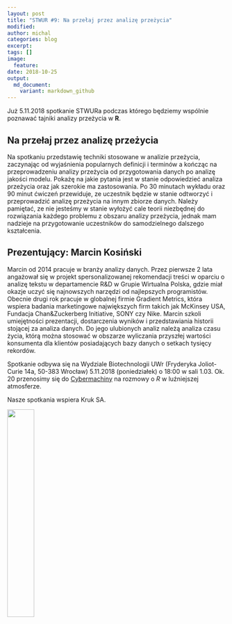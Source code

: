 ```yaml
---
layout: post
title: "STWUR #9: Na przełaj przez analizę przeżycia"
modified:
author: michal
categories: blog
excerpt:
tags: []
image:
  feature:
date: 2018-10-25
output:
  md_document:
    variant: markdown_github
---
```


Już 5.11.2018 spotkanie STWURa podczas którego będziemy wspólnie poznawać tajniki analizy przeżycia w **R**.

## Na przełaj przez analizę przeżycia

Na spotkaniu przedstawię techniki stosowane w analizie przeżycia, zaczynając od wyjaśnienia popularnych definicji i terminów a kończąc na przeprowadzeniu analizy przeżycia od przygotowania danych po analizę jakości modelu. Pokażę na jakie pytania jest w stanie odpowiedzieć analiza przeżycia oraz jak szerokie ma zastosowania. Po 30 minutach wykładu oraz 90 minut ćwiczeń przewiduje, ze uczestnik będzie w stanie odtworzyć i przeprowadzić analizę przeżycia na innym zbiorze danych. Należy pamiętać, ze nie jesteśmy w stanie wyłożyć cale teorii niezbędnej do rozwiązania każdego problemu z obszaru analizy przeżycia, jednak mam nadzieje na przygotowanie uczestników do samodzielnego dalszego kształcenia.

## Prezentujący: Marcin Kosiński

Marcin od 2014 pracuje w branży analizy danych. Przez pierwsze 2 lata angażował się w projekt spersonalizowanej rekomendacji treści w oparciu o analizę tekstu w departamencie R&D w Grupie Wirtualna Polska, gdzie miał okazje uczyć się najnowszych narzędzi od najlepszych programistów. Obecnie drugi rok pracuje w globalnej firmie Gradient Metrics, która wspiera badania marketingowe największych firm takich jak McKinsey USA, Fundacja Chan&Zuckerberg Initiative, SONY czy Nike. Marcin szkoli umiejętności prezentacji, dostarczenia wyników i przedstawiania historii stojącej za analiza danych. Do jego ulubionych analiz należą analiza czasu życia, którą można stosować w obszarze wyliczania przyszłej wartości konsumenta dla klientów posiadających bazy danych o setkach tysięcy rekordów.

Spotkanie odbywa się na Wydziale Biotechnologii UWr (Fryderyka Joliot-Curie 14a, 50-383 Wrocław) 5.11.2018 (poniedziałek) o 18:00 w sali 1.03. Ok. 20 przenosimy się do [Cybermachiny](https://www.facebook.com/Cybermachina/) na rozmowy o *R* w luźniejszej atmosferze.

Nasze spotkania wspiera Kruk SA.

<img src='https://stwur.github.io/STWUR//images/kruk_logo.jpg' id="logo" height="35%" width="35%"/>
